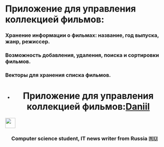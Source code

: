 <h1> Приложение для управления коллекцией фильмов: </h1>
<h3> Хранение информации о фильмах: название, год выпуска, жанр, режиссер. </h3>
<h3> Возможность добавления, удаления, поиска и сортировки фильмов. </h3>
<h3> Векторы для хранения списка фильмов. </h3>

   - <h1 align="center">Приложение для управления коллекцией фильмов:<a href="https://daniilshat.ru/" target="_blank">Daniil</a> 
<img src="https://github.com/blackcater/blackcater/raw/main/images/Hi.gif" height="32"/></h1>
<h3 align="center">Computer science student, IT news writer from Russia 🇷🇺</h3>
